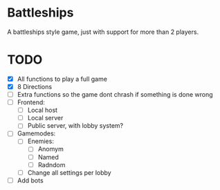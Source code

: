 # Battleships
A battleships style game, just with support for more than 2 players.

# TODO
- [X] All functions to play a full game
- [X] 8 Directions
- [ ] Extra functions so the game dont chrash if something is done wrong
- [ ] Frontend:
  - [ ] Local host
  - [ ] Local server
  - [ ] Public server, with lobby system?
- [ ] Gamemodes:
  - [ ] Enemies:
    - [ ] Anomym
    - [ ] Named
    - [ ] Radndom
  - [ ] Change all settings per lobby
- [ ] Add bots
